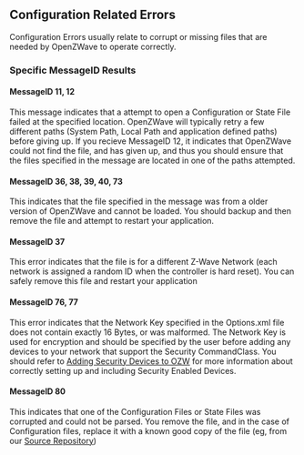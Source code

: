 ## Configuration Related Errors

Configuration Errors usually relate to corrupt or missing files that are needed by OpenZWave to operate correctly. 

### Specific MessageID Results

#### MessageID 11, 12

This message indicates that a attempt to open a Configuration or State File failed at the specified location. OpenZWave will typically retry a few different paths (System Path, Local Path and application defined paths) before giving up. If you recieve MessageID 12, it indicates that OpenZWave could not find the file, and has given up, and thus you should ensure that the files specified in the message are located in one of the paths attempted.

#### MessageID 36, 38, 39, 40, 73

This indicates that the file specified in the message was from a older version of OpenZWave and cannot be loaded. You should backup and then remove the file and attempt to restart your application.

#### MessageID 37

This error indicates that the file is for a different Z-Wave Network (each network is assigned a random ID when the controller is hard reset). You can safely remove this file and restart your application

#### MessageID 76, 77

This error indicates that the Network Key specified in the Options.xml file does not contain exactly 16 Bytes, or was malformed. The Network Key is used for encryption and should be specified by the user before adding any devices to your network that support the Security CommandClass. You should refer to [Adding Security Devices to OZW](http://code.google.com/p/open-zwave/wiki/Adding_Security_Devices_to_OZW) for more information about correctly setting up and including Security Enabled Devices. 

#### MessageID 80

This indicates that one of the Configuration Files or State Files was corrupted and could not be parsed. You remove the file, and in the case of Configuration files, replace it with a known good copy of the file (eg, from our [Source Repository](http://code.google.com/p/open-zwave/source/browse/#svn%2Ftrunk%2Fconfig))

